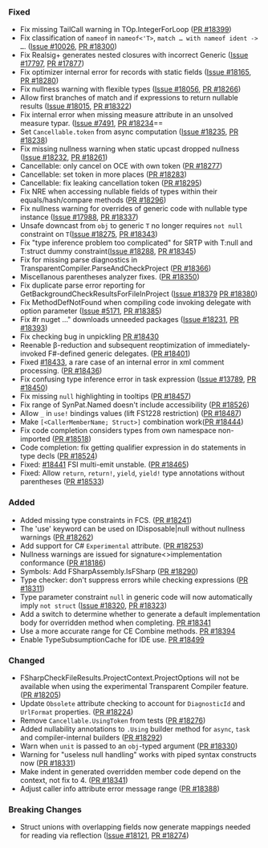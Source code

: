 ### Fixed
* Fix missing TailCall warning in TOp.IntegerForLoop ([PR #18399](https://github.com/dotnet/fsharp/pull/18399))
* Fix classification of `nameof` in `nameof<'T>`, `match … with nameof ident -> …`. ([Issue #10026](https://github.com/dotnet/fsharp/issues/10026), [PR #18300](https://github.com/dotnet/fsharp/pull/18300))
* Fix Realsig+ generates nested closures with incorrect Generic  ([Issue #17797](https://github.com/dotnet/fsharp/issues/17797), [PR #17877](https://github.com/dotnet/fsharp/pull/17877))
* Fix optimizer internal error for records with static fields  ([Issue #18165](https://github.com/dotnet/fsharp/issues/18165), [PR #18280](https://github.com/dotnet/fsharp/pull/18280))
* Fix nullness warning with flexible types  ([Issue #18056](https://github.com/dotnet/fsharp/issues/18056), [PR #18266](https://github.com/dotnet/fsharp/pull/18266))
* Allow first branches of match and if expressions to return nullable results  ([Issue #18015](https://github.com/dotnet/fsharp/issues/18015), [PR #18322](https://github.com/dotnet/fsharp/pull/18322))
* Fix internal error when missing measure attribute in an unsolved measure typar. ([Issue #7491](https://github.com/dotnet/fsharp/issues/7491), [PR #18234](https://github.com/dotnet/fsharp/pull/18234)==
* Set `Cancellable.token` from async computation ([Issue #18235](https://github.com/dotnet/fsharp/issues/18235), [PR #18238](https://github.com/dotnet/fsharp/pull/18238))
* Fix missing nullness warning when static upcast dropped nullness ([Issue #18232](https://github.com/dotnet/fsharp/issues/18232), [PR #18261](https://github.com/dotnet/fsharp/pull/18261))
* Cancellable: only cancel on OCE with own token ([PR #18277](https://github.com/dotnet/fsharp/pull/18277))
* Cancellable: set token in more places ([PR #18283](https://github.com/dotnet/fsharp/pull/18283))
* Cancellable: fix leaking cancellation token ([PR #18295](https://github.com/dotnet/fsharp/pull/18295))
* Fix NRE when accessing nullable fields of types within their equals/hash/compare methods ([PR #18296](https://github.com/dotnet/fsharp/pull/18296))
* Fix nullness warning for overrides of generic code with nullable type instance ([Issue #17988](https://github.com/dotnet/fsharp/issues/17988), [PR #18337](https://github.com/dotnet/fsharp/pull/18337))
* Unsafe downcast from `obj` to generic `T` no longer requires `not null` constraint on `T`([Issue #18275](https://github.com/dotnet/fsharp/issues/18275), [PR #18343](https://github.com/dotnet/fsharp/pull/18343))
* Fix "type inference problem too complicated" for SRTP with T:null and T:struct dummy constraint([Issue #18288](https://github.com/dotnet/fsharp/issues/18288), [PR #18345](https://github.com/dotnet/fsharp/pull/18345))
* Fix for missing parse diagnostics in TransparentCompiler.ParseAndCheckProject ([PR #18366](https://github.com/dotnet/fsharp/pull/18366))
* Miscellanous parentheses analyzer fixes. ([PR #18350](https://github.com/dotnet/fsharp/pull/18350))
* Fix duplicate parse error reporting for GetBackgroundCheckResultsForFileInProject ([Issue #18379](https://github.com/dotnet/fsharp/issues/18379) [PR #18380](https://github.com/dotnet/fsharp/pull/18380))
* Fix MethodDefNotFound when compiling code invoking delegate with option parameter ([Issue #5171](https://github.com/dotnet/fsharp/issues/5171), [PR #18385](https://github.com/dotnet/fsharp/pull/18385))
* Fix #r nuget ..." downloads unneeded packages ([Issue #18231](https://github.com/dotnet/fsharp/issues/18231), [PR #18393](https://github.com/dotnet/fsharp/pull/18393))
* Fix checking bug in unpickling [PR #18430](https://github.com/dotnet/fsharp/pull/18430)
* Reenable β-reduction and subsequent reoptimization of immediately-invoked F#-defined generic delegates. ([PR #18401](https://github.com/dotnet/fsharp/pull/18401))
* Fixed [#18433](https://github.com/dotnet/fsharp/issues/18433), a rare case of an internal error in xml comment processing. ([PR #18436](https://github.com/dotnet/fsharp/pull/18436))
* Fix confusing type inference error in task expression ([Issue #13789](https://github.com/dotnet/fsharp/issues/13789), [PR #18450](https://github.com/dotnet/fsharp/pull/18450))
* Fix missing `null` highlighting in tooltips ([PR #18457](https://github.com/dotnet/fsharp/pull/18457))
* Fix range of SynPat.Named doesn't include accessibility ([PR #18526](https://github.com/dotnet/fsharp/pull/18526))
* Allow `_` in `use!` bindings values (lift FS1228 restriction) ([PR #18487](https://github.com/dotnet/fsharp/pull/18487))
* Make `[<CallerMemberName; Struct>]` combination work([PR #18444](https://github.com/dotnet/fsharp/pull/18444/))
* Fix code completion considers types from own namespace non-imported ([PR #18518](https://github.com/dotnet/fsharp/issues/18518))
* Code completion: fix getting qualifier expression in do statements in type decls ([PR #18524](https://github.com/dotnet/fsharp/pull/18524))
* Fixed: [#18441](https://github.com/dotnet/fsharp/issues/18441) FSI multi-emit unstable. ([PR #18465](https://github.com/dotnet/fsharp/pull/18465))
* Fixed: Allow `return`, `return!`, `yield`, `yield!` type annotations without parentheses ([PR #18533](https://github.com/dotnet/fsharp/pull/18533))

### Added
* Added missing type constraints in FCS. ([PR #18241](https://github.com/dotnet/fsharp/pull/18241))
* The 'use' keyword can be used on IDisposable|null without nullness warnings ([PR #18262](https://github.com/dotnet/fsharp/pull/18262))
* Add support for C# `Experimental` attribute. ([PR #18253](https://github.com/dotnet/fsharp/pull/18253))
* Nullness warnings are issued for signature<>implementation conformance ([PR #18186](https://github.com/dotnet/fsharp/pull/18186))
* Symbols: Add FSharpAssembly.IsFSharp ([PR #18290](https://github.com/dotnet/fsharp/pull/18290))
* Type checker: don't suppress errors while checking expressions ([PR #18311](https://github.com/dotnet/fsharp/pull/18311))
* Type parameter constraint `null` in generic code will now automatically imply `not struct` ([Issue #18320](https://github.com/dotnet/fsharp/issues/18320), [PR #18323](https://github.com/dotnet/fsharp/pull/18323))
* Add a switch to determine whether to generate a default implementation body for overridden method when completing. [PR #18341](https://github.com/dotnet/fsharp/pull/18341)
* Use a more accurate range for CE Combine methods. [PR #18394](https://github.com/dotnet/fsharp/pull/18394)
* Enable TypeSubsumptionCache for IDE use. [PR #18499](https://github.com/dotnet/fsharp/pull/18499)


### Changed
* FSharpCheckFileResults.ProjectContext.ProjectOptions will not be available when using the experimental Transparent Compiler feature. ([PR #18205](https://github.com/dotnet/fsharp/pull/18205))
* Update `Obsolete` attribute checking to account for `DiagnosticId` and `UrlFormat` properties. ([PR #18224](https://github.com/dotnet/fsharp/pull/18224))
* Remove `Cancellable.UsingToken` from tests ([PR #18276](https://github.com/dotnet/fsharp/pull/18276))
* Added nullability annotations to `.Using` builder method for `async`, `task` and compiler-internal builders ([PR #18292](https://github.com/dotnet/fsharp/pull/18292))
* Warn when `unit` is passed to an `obj`-typed argument  ([PR #18330](https://github.com/dotnet/fsharp/pull/18330))
* Warning for "useless null handling" works with piped syntax constructs now ([PR #18331](https://github.com/dotnet/fsharp/pull/18331))
* Make indent in generated overridden member code depend on the context, not fix to 4. ([PR #18341](https://github.com/dotnet/fsharp/pull/18341))
* Adjust caller info attribute error message range ([PR #18388](https://github.com/dotnet/fsharp/pull/18388))

### Breaking Changes
* Struct unions with overlapping fields now generate mappings needed for reading via reflection ([Issue #18121](https://github.com/dotnet/fsharp/issues/17797), [PR #18274](https://github.com/dotnet/fsharp/pull/17877))
